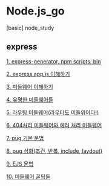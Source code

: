 # Node.js_go
[basic] node_study 

## express 
[1. express-generator, npm scripts, bin](https://github.com/yjkwon07/Node.js_go/tree/master/express%20%EC%9B%B9%20%EC%84%9C%EB%B2%84%20%EB%A7%8C%EB%93%A4%EA%B8%B0/1.%20express-generator%2C%20npm%20scripts%2C%20bin)

[2. express app.js 이해하기](https://github.com/yjkwon07/Node.js_go/tree/master/express%20%EC%9B%B9%20%EC%84%9C%EB%B2%84%20%EB%A7%8C%EB%93%A4%EA%B8%B0/2.%20express%20app.js%20%EC%9D%B4%ED%95%B4%ED%95%98%EA%B8%B0)

[3. 미들웨어 이해하기](https://github.com/yjkwon07/Node.js_go/tree/master/express%20%EC%9B%B9%20%EC%84%9C%EB%B2%84%20%EB%A7%8C%EB%93%A4%EA%B8%B0/3.%20%EB%AF%B8%EB%93%A4%EC%9B%A8%EC%96%B4%20%EC%9D%B4%ED%95%B4%ED%95%98%EA%B8%B0)

[4. 유명한 미들웨어들](https://github.com/yjkwon07/Node.js_go/tree/master/express%20%EC%9B%B9%20%EC%84%9C%EB%B2%84%20%EB%A7%8C%EB%93%A4%EA%B8%B0/4.%20%EC%9C%A0%EB%AA%85%ED%95%9C%20%EB%AF%B8%EB%93%A4%EC%9B%A8%EC%96%B4%EB%93%A4)

[5. 라우팅 미들웨어(라우터도 미들위어다!)](https://github.com/yjkwon07/Node.js_go/tree/master/express%20%EC%9B%B9%20%EC%84%9C%EB%B2%84%20%EB%A7%8C%EB%93%A4%EA%B8%B0/5.%20%EB%9D%BC%EC%9A%B0%ED%8C%85%20%EB%AF%B8%EB%93%A4%EC%9B%A8%EC%96%B4(%EB%9D%BC%EC%9A%B0%ED%84%B0%EB%8F%84%20%EB%AF%B8%EB%93%A4%EC%9C%84%EC%96%B4%EB%8B%A4!))

[6. 404처리 미들웨어와 에러 처리 미들웨어](https://github.com/yjkwon07/Node.js_go/tree/master/express%20%EC%9B%B9%20%EC%84%9C%EB%B2%84%20%EB%A7%8C%EB%93%A4%EA%B8%B0/6.%20404%EC%B2%98%EB%A6%AC%20%EB%AF%B8%EB%93%A4%EC%9B%A8%EC%96%B4%EC%99%80%20%EC%97%90%EB%9F%AC%20%EC%B2%98%EB%A6%AC%20%EB%AF%B8%EB%93%A4%EC%9B%A8%EC%96%B4)

[7. pug 기본 문법](https://github.com/yjkwon07/Node.js_go/tree/master/express%20%EC%9B%B9%20%EC%84%9C%EB%B2%84%20%EB%A7%8C%EB%93%A4%EA%B8%B0/7.%20pug%20%EA%B8%B0%EB%B3%B8%20%EB%AC%B8%EB%B2%95)

[8. pug 심화(조건, 반복, include, laydout)](https://github.com/yjkwon07/Node.js_go/tree/master/express%20%EC%9B%B9%20%EC%84%9C%EB%B2%84%20%EB%A7%8C%EB%93%A4%EA%B8%B0/8.%20pug%20%EC%8B%AC%ED%99%94(%EC%A1%B0%EA%B1%B4%2C%20%EB%B0%98%EB%B3%B5%2C%20include%2C%20laydout))

[9. EJS 문법](https://github.com/yjkwon07/Node.js_go/tree/master/express%20%EC%9B%B9%20%EC%84%9C%EB%B2%84%20%EB%A7%8C%EB%93%A4%EA%B8%B0/9.%20EJS%20%EB%AC%B8%EB%B2%95)

[10. 미들웨어 꿀팁들](https://github.com/yjkwon07/Node.js_go/tree/master/express%20%EC%9B%B9%20%EC%84%9C%EB%B2%84%20%EB%A7%8C%EB%93%A4%EA%B8%B0/10.%20%EB%AF%B8%EB%93%A4%EC%9B%A8%EC%96%B4%20%EA%BF%80%ED%8C%81%EB%93%A4)